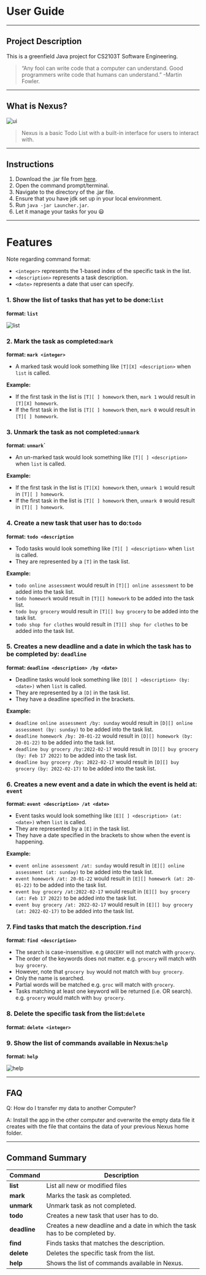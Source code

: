 # User Guide
***
## Project Description

This is a greenfield Java project for CS2103T Software Engineering.

>  “Any fool can write code that a computer can understand.
> Good programmers write code that humans can understand.”
> -Martin Fowler.

***
## What is Nexus?

![ui](Nexus.PNG)
> Nexus is a basic Todo List with a built-in interface for users to interact with.
***
## Instructions
1. Download the .jar file from [here](https://github.com/tandeshao/ip/releases/tag/A-Release).
2. Open the command prompt/terminal.
3. Navigate to the directory of the .jar file.
4. Ensure that you have jdk set up in your local environment.
5. Run `java -jar Launcher.jar`.
6. Let it manage your tasks for you 😃

***
# Features
Note regarding command format: 
- `<integer>` represents the 1-based index of the specific task in the list.
- `<description>` represents a task description.
- `<date>` represents a date that user can specify.

### 1. Show the list of tasks that has yet to be done:``list`` 
**format: `list`** 

![list](list.PNG)

### 2. Mark the task as completed:``mark`` 
**format: `mark <integer>`**
- A marked task would look something like `[T][X] <description>` when `list` is called.

**Example:**
- If the first task in the list is `[T][ ] homework` then, `mark 1` would result in `[T][X] homework`.
- If the first task in the list is `[T][ ] homework` then, `mark 0` would result in `[T][ ] homework`.


### 3. Unmark the task as not completed:``unmark`` 
**format:  `unmark`<integer>`**
- An un-marked task would look something like `[T][ ] <description>` when `list` is called.

**Example:**
- If the first task in the list is `[T][X] homework` then, `unmark 1` would result in `[T][ ] homework`.
- If the first task in the list is `[T][ ] homework` then, `unmark 0` would result in `[T][ ] homework`.

### 4. Create a new task that user has to do:`todo` 
**format: `todo <description`**
- Todo tasks would look something like `[T][ ] <description>` when `list` is called.
- They are represented by a `[T]` in the task list.


**Example:**
- `todo online assessment` would result in `[T][] online assessment` to be added into the task list.
- `todo homework` would result in `[T][] homework` to be added into the task list.
- `todo buy grocery` would result in `[T][] buy grocery` to be added into the task list.
- `todo shop for clothes` would result in `[T][] shop for clothes` to be added into the task list.


### 5. Creates a new deadline and a date in which the task has to be completed by: `deadline` 
**format: `deadline <description> /by <date>`**

- Deadline tasks would look something like `[D][ ] <description> (by: <date>)` when `list` is called.
- They are represented by a `[D]` in the task list.
- They have a deadline specified in the brackets.

**Example:**
- `deadline online assessment /by: sunday` would result in `[D][] online assessment (by: sunday)` to be added into the task list.
- `deadline homework /by: 20-01-22` would result in `[D][] homework (by: 20-01-22)` to be added into the task list.
- `deadline buy grocery /by:2022-02-17` would result in `[D][] buy grocery (by: Feb 17 2022)` to be added into the task list.
- `deadline buy grocery /by: 2022-02-17` would result in `[D][] buy grocery (by: 2022-02-17)` to be added into the task list.

### 6. Creates a new event and a date in which the event is held at: `event` 
**format: `event <description> /at <date>`**
- Event tasks would look something like `[E][ ] <description> (at: <date>)` when `list` is called.
- They are represented by a `[E]` in the task list.
- They have a date specified in the brackets to show when the event is happening.

**Example:**
- `event online assessment /at: sunday` would result in `[E][] online assessment (at: sunday)` to be added into the task list.
- `event homework /at: 20-01-22` would result in `[E][] homework (at: 20-01-22)` to be added into the task list.
- `event buy grocery /at:2022-02-17` would result in `[E][] buy grocery (at: Feb 17 2022)` to be added into the task list.
- `event buy grocery /at: 2022-02-17` would result in `[E][] buy grocery (at: 2022-02-17)` to be added into the task list.

### 7. Find tasks that match the description.`find`
**format: `find <description>`**
- The search is case-insensitive. e.g `GROCERY` will not match with `grocery`. 
- The order of the keywords does not matter. e.g. `grocery` will match with `buy grocery`.
- However, note that `grocery buy` would not match with `buy grocery`.
- Only the name is searched.
- Partial words will be matched e.g. `groc` will match with `grocery`.
- Tasks matching at least one keyword will be returned (i.e. OR search). e.g. `grocery` would match with `buy grocery`.

### 8. Delete the specific task from the list:`delete` 
**format: `delete <integer>`**

### 9. Show the list of commands available in Nexus:`help`
**format: `help`**

![help](help.PNG)

***

## FAQ
Q: How do I transfer my data to another Computer?

A: Install the app in the other computer and overwrite the empty data file it creates with the file that contains the data of your previous Nexus home folder.

***
## Command Summary

 Command      | Description                                                                 
--------------|-----------------------------------------------------------------------------
 **list**     | List all new or modified files                                              
 **mark**     | Marks the task as completed.                                                
 **unmark**   | Unmark task as not completed.                                               
 **todo**     | Creates a new task that user has to do.                                     
 **deadline** | Creates a new deadline and a date in which the task has to be completed by. 
 **find**     | Finds tasks that matches the description.                                   
 **delete**   | Deletes the specific task from the list.                                    
 **help**     | Shows the list of commands available in Nexus.                               
